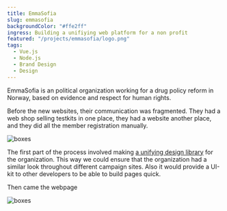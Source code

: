 ```yaml
---
title: EmmaSofia
slug: emmasofia
backgroundColor: "#ffe2ff"
ingress: Building a unifiying web platform for a non profit
featured: "/projects/emmasofia/logo.png"
tags:
  - Vue.js
  - Node.js
  - Brand Design
  - Design
---
```


EmmaSofia is an political organization working for a drug policy reform in Norway,
based on evidence and respect for human rights.

Before the new websites, their communication was fragmented. They had a web shop selling testkits in one place, they had a website another place, and they did all the member registration manually.

![boxes](/projects/emmasofia/boxes.jpg)

The first part of the process involved making [a unifying design library](https://emmasofia-styleguide.netlify.com/) for the organization.
This way we could ensure that the organization had a similar look throughout different campaign sites. Also it would provide a UI-kit to other developers to be able to build pages quick.

Then came the webpage

![boxes](/projects/emmasofia/webpage2.png)
